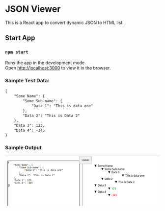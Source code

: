 # JSON Viewer
This is a React app to convert dynamic JSON to HTML list.


## Start App
### `npm start`

Runs the app in the development mode.\
Open [http://localhost:3000](http://localhost:3000) to view it in the browser.


### Sample Test Data:
```
{
    "Some Name": { 
        "Some Sub-name": { 
            "Data 1": "This is data one" 
        },
        "Data 2": "This is Data 2" 
    },
    "Data 3": 123,
    "Data 4": -345
}
```

### Sample Output
![Snapshot](https://github.com/beheshtraya/json-viewer/raw/main/test-result.png "Sample Output")